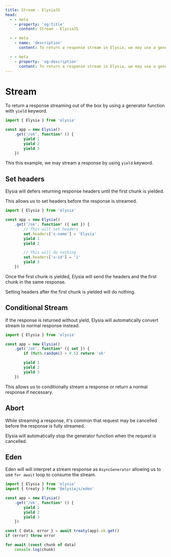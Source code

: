 ```yaml
---
title: Stream - ElysiaJS
head:
  - - meta
    - property: 'og:title'
      content: Stream - ElysiaJS

  - - meta
    - name: 'description'
      content: To return a response stream in Elysia, we may use a generator function, which will be automatically converted to a stream response, by return by using yield.

  - - meta
    - property: 'og:description'
      content: To return a response stream in Elysia, we may use a generator function, which will be automatically converted to a stream response, by return by using yield.
---
```


# Stream
To return a response streaming out of the box by using a generator function with `yield` keyword.

```typescript twoslash
import { Elysia } from 'elysia'

const app = new Elysia()
	.get('/ok', function* () {
		yield 1
		yield 2
		yield 3
	})
```

This this example, we may stream a response by using `yield` keyword.

## Set headers
Elysia will defers returning response headers until the first chunk is yielded.

This allows us to set headers before the response is streamed.

```typescript twoslash
import { Elysia } from 'elysia'

const app = new Elysia()
	.get('/ok', function* ({ set }) {
		// This will set headers
		set.headers['x-name'] = 'Elysia'
		yield 1
		yield 2

		// This will do nothing
		set.headers['x-id'] = '1'
		yield 3
	})
```

Once the first chunk is yielded, Elysia will send the headers and the first chunk in the same response.

Setting headers after the first chunk is yielded will do nothing.

## Conditional Stream
If the response is returned without yield, Elysia will automatically convert stream to normal response instead.

```typescript twoslash
import { Elysia } from 'elysia'

const app = new Elysia()
	.get('/ok', function* ({ set }) {
		if (Math.random() > 0.5) return 'ok'

		yield 1
		yield 2
		yield 3
	})
```

This allows us to conditionally stream a response or return a normal response if necessary.

## Abort
While streaming a response, it's common that request may be cancelled before the response is fully streamed.

Elysia will automatically stop the generator function when the request is cancelled.

## Eden
Eden will will interpret a stream response as `AsyncGenerator` allowing us to use `for await` loop to consume the stream.

```typescript twoslash
import { Elysia } from 'elysia'
import { treaty } from '@elysiajs/eden'

const app = new Elysia()
	.get('/ok', function* () {
		yield 1
		yield 2
		yield 3
	})

const { data, error } = await treaty(app).ok.get()
if (error) throw error

for await (const chunk of data)
	console.log(chunk)
```
